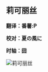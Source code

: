 ## 莉可丽丝

**翻译：番薯:P**

**校对：夏の風に**

**时轴：囧**

![莉可丽丝](https://img.picgo.net/2022/10/20/MuAMLgo5_o.png)
